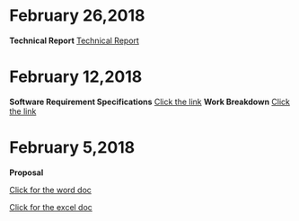 
# February 26,2018
**Technical Report**
[Technical Report](https://github.com/RamyaRadhakrishnakumar/ceng355/blob/master/Technical%20Report.docx)


# February 12,2018
**Software Requirement Specifications**
[Click the link]()
**Work Breakdown**
[Click the link](https://github.com/RamyaRadhakrishnakumar/ceng355/blob/master/Work%20Breakdown.docx)


# February 5,2018
**Proposal**

[Click for the word doc](https://github.com/RamyaRadhakrishnakumar/ceng355/blob/master/ProjectProposalStudentNameRev03.docx)

[Click for the excel doc](https://github.com/RamyaRadhakrishnakumar/ceng355/blob/master/ProposalContentStudentNameRev03.xlsx)
